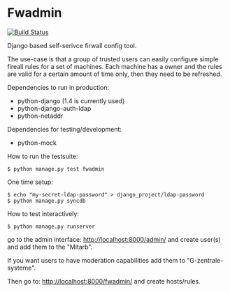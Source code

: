 Fwadmin
=======
[![Build Status](https://travis-ci.org/ZIMK/fwadmin.png)](https://travis-ci.org/ZIMK/fwadmin)

Django based self-serivce firwall config tool.

The use-case is that a group of trusted users can easily configure
simple fireall rules for a set of machines. Each machine has a owner
and the rules are valid for a certain amount of time only, then they
need to be refreshed.


Dependencies to run in production:
 - python-django (1.4 is currently used)
 - python-django-auth-ldap
 - python-netaddr

Dependencies for testing/development:
 - python-mock

How to run the testsuite:
```
$ python manage.py test fwadmin
```

One time setup:
```
$ echo "my-secret-ldap-password" > django_project/ldap-password
$ python manage.py syncdb
```

How to test interactively:
```
$ python manage.py runserver
```

go to the admin interface:
 [http://localhost:8000/admin/]()
and create user(s) and add them to
the "Mitarb".

If you want users to have moderation capabilities
add them to "G-zentrale-systeme".

Then go to:
 [http://localhost:8000/fwadmin/]()
and create hosts/rules.
